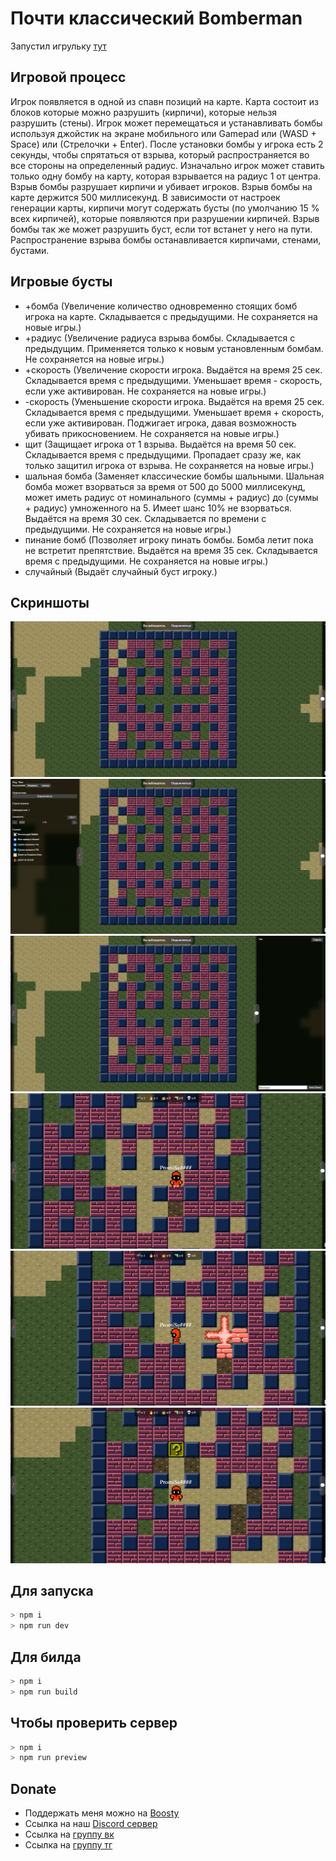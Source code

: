 # Почти классический Bomberman

Запустил игрульку [тут](https://openbomber.ru)

## Игровой процесс
Игрок появляется в одной из спавн позиций на карте. Карта состоит из блоков которые можно разрушить (кирпичи), которые нельзя разрушить (стены). Игрок может перемещаться и устанавливать бомбы используя джойстик на экране мобильного или Gamepad или (WASD + Space) или (Стрелочки + Enter). После установки бомбы у игрока есть 2 секунды, чтобы спрятаться от взрыва, который распространяется во все стороны на определенный радиус. Изначально игрок может ставить только одну бомбу на карту, которая взрывается на радиус 1 от центра. Взрыв бомбы разрушает кирпичи и убивает игроков. Взрыв бомбы на карте держится 500 миллисекунд. В зависимости от настроек генерации карты, кирпичи могут содержать бусты (по умолчанию 15 % всех кирпичей), которые появляются при разрушении кирпичей.  Взрыв бомбы так же может разрушить буст, если тот встанет у него на пути. Распространение взрыва бомбы останавливается кирпичами, стенами, бустами. 

## Игровые бусты
- +бомба (Увеличение количество одновременно стоящих бомб игрока на карте. Складывается с предыдущими. Не сохраняется на новые игры.)
- +радиус (Увеличение радиуса взрыва бомбы. Складывается с предыдущим. Применяется только к новым установленным бомбам. Не сохраняется на новые игры.)
- +скорость (Увеличение скорости игрока. Выдаётся на время 25 сек. Складывается время с предыдущими. Уменьшает время - скорость, если уже активирован. Не сохраняется на новые игры.)
- -скорость (Уменьшение скорости игрока. Выдаётся на время 25 сек. Складывается время с предыдущими. Уменьшает время + скорость, если уже активирован. Поджигает игрока, давая возможность убивать прикосновением.  Не сохраняется на новые игры.)
- щит (Защищает игрока от 1 взрыва. Выдаётся на время 50 сек. Складывается время с предыдущими. Пропадает сразу же, как только защитил игрока от взрыва. Не сохраняется на новые игры.)
- шальная бомба (Заменяет классические бомбы шальными. Шальная бомба может взорваться за время от 500 до 5000 миллисекунд, может иметь радиус от номинального (суммы + радиус) до (суммы + радиус) умноженного на 5. Имеет шанс 10% не взорваться. Выдаётся на время 30 сек. Складывается по времени с предыдущими. Не сохраняется на новые игры.)
- пинание бомб (Позволяет игроку пинать бомбы. Бомба летит пока не встретит препятствие. Выдаётся на время 35 сек. Складывается время с предыдущими. Не сохраняется на новые игры.)
- случайный (Выдаёт случайный буст игроку.)

## Скриншоты
![](screen/screen1.png)
![](screen/screen2.png)
![](screen/screen3.png)
![](screen/screen4.png)
![](screen/screen5.png)
![](screen/screen6.png)


## Для запуска 
```bash
> npm i
> npm run dev
```

## Для билда
```bash
> npm i
> npm run build
```

## Чтобы проверить сервер
```bash
> npm i
> npm run preview
```

## Donate
- Поддержать меня можно на [Boosty](https://boosty.to/vic_dev)
- Ссылка на наш [Discord сервер](https://discord.gg/JzapKXFqzt)
- Ссылка на [группу вк](https://vk.com/openbomber)
- Ссылка на [группу тг](https://t.me/gameopenbomber)
